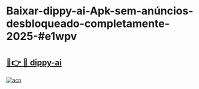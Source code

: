 # Baixar-dippy-ai-Apk-sem-anúncios-desbloqueado-completamente-2025-#e1wpv

# <h2><a href="https://ainizakaria.my?title=dippy-ai&ref=24M">🔗👉 🔴 dippy-ai</a></h2>

[![acn](https://github.com/user-attachments/assets/0f9c940e-d8b0-45ae-aac7-cd30a18b3e1c)](https://ainizakaria.my?title=dippy-ai&ref=24M)

